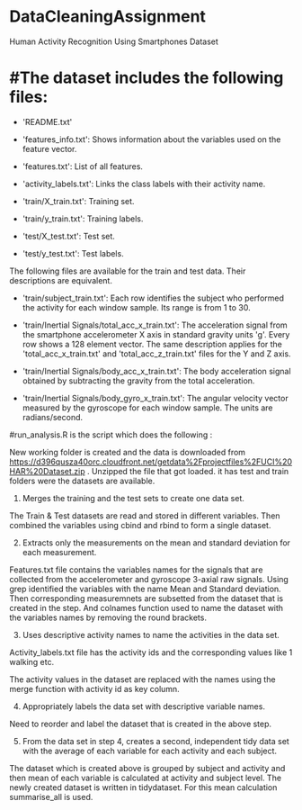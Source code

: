 # DataCleaningAssignment

Human Activity Recognition Using Smartphones Dataset

#The dataset includes the following files:
===========================================

- 'README.txt'

- 'features_info.txt': Shows information about the variables used on the feature vector.

- 'features.txt': List of all features.

- 'activity_labels.txt': Links the class labels with their activity name.

- 'train/X_train.txt': Training set.

- 'train/y_train.txt': Training labels.

- 'test/X_test.txt': Test set.

- 'test/y_test.txt': Test labels.

The following files are available for the train and test data. Their descriptions are equivalent. 

- 'train/subject_train.txt': Each row identifies the subject who performed the activity for each window sample. Its range is from 1 to 30. 

- 'train/Inertial Signals/total_acc_x_train.txt': The acceleration signal from the smartphone accelerometer X axis in standard gravity units 'g'. Every row shows a 128 element vector. The same description applies for the 'total_acc_x_train.txt' and 'total_acc_z_train.txt' files for the Y and Z axis. 

- 'train/Inertial Signals/body_acc_x_train.txt': The body acceleration signal obtained by subtracting the gravity from the total acceleration. 

- 'train/Inertial Signals/body_gyro_x_train.txt': The angular velocity vector measured by the gyroscope for each window sample. The units are radians/second. 


#run_analysis.R is the script which does the following :


New working folder is created and the data is downloaded from https://d396qusza40orc.cloudfront.net/getdata%2Fprojectfiles%2FUCI%20HAR%20Dataset.zip . 
Unzipped the file that got loaded. it has test and train folders were the datasets are available.

1. Merges the training and the test sets to create one data set.

The Train & Test datasets are read and stored in different variables. Then combined the variables using cbind and rbind to form a single dataset.

2. Extracts only the measurements on the mean and standard deviation for each measurement. 

Features.txt file contains the variables names for the signals that are collected from the accelerometer and gyroscope 3-axial raw signals.
Using grep identified the variables with the name Mean and Standard deviation. Then corresponding measuremnets are subsetted from the dataset that is created in the step.
And colnames function used to name the dataset with the variables names by removing the round brackets.


3. Uses descriptive activity names to name the activities in the data set.

Activity_labels.txt file has the activity ids and the corresponding values like 1 walking etc.

The activity values in the dataset are replaced with the names using the merge function with activity id as key column.

4. Appropriately labels the data set with descriptive variable names. 

Need to reorder and label the dataset that is created in the above step.

5. From the data set in step 4, creates a second, independent tidy data set with the average of each variable for each activity and each subject.

The dataset which is created above is grouped by subject and activity and then mean of each variable is calculated at activity and subject level. The newly created dataset is written in
tidydataset. For this mean calculation summarise_all is used. 
